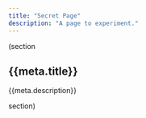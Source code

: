 ```yaml
---
title: "Secret Page"
description: "A page to experiment."
---
```


(section

## {{meta.title}}

{{meta.description}}

section)
